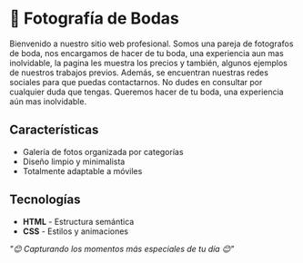 
# 📸 Fotografía de Bodas

Bienvenido a nuestro sitio web profesional. Somos una pareja de fotografos de boda, nos encargamos de hacer de tu boda, una experiencia aun mas inolvidable, la pagina les muestra los precios y también, algunos ejemplos de nuestros trabajos previos. Además, se encuentran nuestras redes sociales para que puedas contactarnos. No dudes en consultar por cualquier duda que tengas. Queremos hacer de tu boda, una experiencia aún mas inolvidable.

## Características
- Galería de fotos organizada por categorías
- Diseño limpio y minimalista
- Totalmente adaptable a móviles


## Tecnologías
- **HTML** - Estructura semántica
- **CSS** - Estilos y animaciones

*"😊 Capturando los momentos más especiales de tu día 😊"*